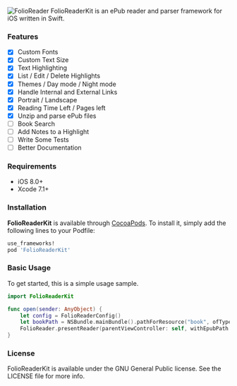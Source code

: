 
![FolioReader](https://raw.githubusercontent.com/FolioReader/FolioReaderKit/assets/folioreader.png)
FolioReaderKit is an ePub reader and parser framework for iOS written in Swift.

### Features

- [x] Custom Fonts
- [x] Custom Text Size
- [x] Text Highlighting
- [x] List / Edit / Delete Highlights
- [x] Themes / Day mode / Night mode
- [x] Handle Internal and External Links
- [x] Portrait / Landscape
- [x] Reading Time Left / Pages left
- [x] Unzip and parse ePub files
- [ ] Book Search
- [ ] Add Notes to a Highlight
- [ ] Write Some Tests
- [ ] Better Documentation

### Requirements

- iOS 8.0+
- Xcode 7.1+

### Installation

**FolioReaderKit** is available through [CocoaPods](http://cocoapods.org). To install
it, simply add the following lines to your Podfile:

```ruby
use_frameworks!
pod 'FolioReaderKit'
```

### Basic Usage

To get started, this is a simple usage sample.

```swift
import FolioReaderKit

func open(sender: AnyObject) {
    let config = FolioReaderConfig()
    let bookPath = NSBundle.mainBundle().pathForResource("book", ofType: "epub")
    FolioReader.presentReader(parentViewController: self, withEpubPath: bookPath!, andConfig: config)
}
```

### License

FolioReaderKit is available under the GNU General Public license. See the LICENSE file for more info.
